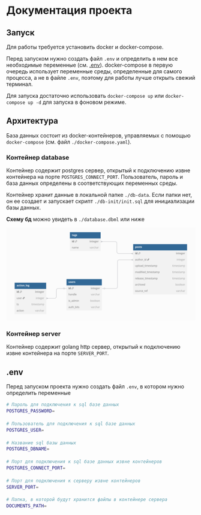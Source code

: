 # Документация проекта

## Запуск

Для работы требуется установить docker и docker-compose.

Перед запуском нужно создать файл `.env` и определить в нем все необходимые
переменные (см. [.env](#env)). docker-compose в первую очередь использует
переменные среды, определенные для самого процесса, а не в файле `.env`,
поэтому для работы лучше открыть свежий терминал.

Для запуска достаточно использовать `docker-compose up` или
`docker-compose up -d` для запуска в фоновом режиме.

## Архитектура

База данных состоит из docker-контейнеров, управляемых с помощью
`docker-compose` (см. файл `./docker-compose.yaml`).

### Контейнер database

Контейнер содержит postgres сервер, открытый к подключению извне контейнера на
порте `POSTGRES_CONNECT_PORT`. Пользователь, пароль и база данных определены
в соответствующих переменных среды.

Контейнер хранит данные в локальной папке `./db-data`. Если папки нет, он ее
создает и запускает скрипт `./db-init/init.sql` для инициализации базы данных.

**Схему бд** можно увидеть в `./database.dbml` или ниже

![./database.dbml](./database.png)

### Контейнер server

Контейнер содержит golang http сервер, открытый к подключению извне контейнера
на порте `SERVER_PORT`.

## .env

Перед запуском проекта нужно создать файл `.env`, в котором нужно определить
переменные
```bash
# Пароль для подключения к sql базе данных
POSTGRES_PASSWORD=

# Пользователь для подключения к sql базе данных
POSTGRES_USER=

# Название sql базы данных
POSTGRES_DBNAME=

# Порт для подключения к sql базе данных извне контейнеров
POSTGRES_CONNECT_PORT=

# Порт для подключения к серверу извне контейнеров
SERVER_PORT=

# Папка, в которой будут хранится файлы в контейнере сервера
DOCUMENTS_PATH=
```
